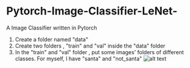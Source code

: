 # Pytorch-Image-Classifier-LeNet-
A Image Classifier written in Pytorch 
1. Create a folder named "data" 
2. Create two folders , "train" and "val" inside the "data" folder
3. In the "train" and "val" folder , put some images' folders of different classes. For myself, I have "santa" and "not_santa"
![alt text](http://url/to/img.png)
